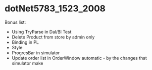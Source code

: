 # dotNet5783_1523_2008

Bonus list:
* Using TryParse in Dal/Bl Test
* Delete Product from store by admin only
* Binding in PL
* Style
* ProgresBar in simulator
* Update order list in OrderWindow automatic - by the changes that simulator make
